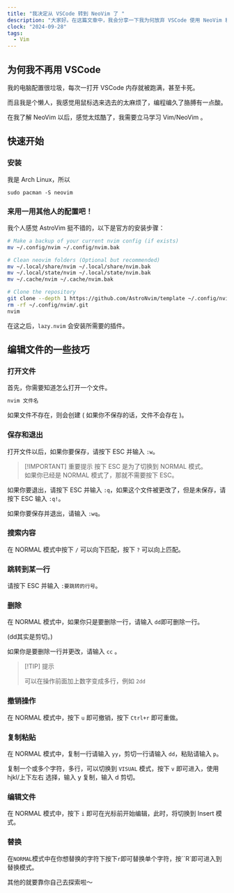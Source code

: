```yaml
---
title: "我决定从 VSCode 转到 NeoVim 了 "
description: "大家好。在这篇文章中，我会分享一下我为何放弃 VSCode 使用 NeoVim 和使用 NeoVim 的一些经验～"
clock: "2024-09-28"
tags:
  - Vim
---
```


## 为何我不再用 VSCode

我的电脑配置很垃圾，每次一打开 VSCode 内存就被跑满，甚至卡死。

而且我是个懒人，我感觉用鼠标选来选去的太麻烦了，编程编久了胳膊有一点酸。

在我了解 NeoVim 以后，感觉太炫酷了，我需要立马学习 Vim/NeoVim 。

## 快速开始

### 安装

我是 Arch Linux，所以

```shell
sudo pacman -S neovim
```

### 来用一用其他人的配置吧！

我个人感觉 AstroVim 挺不错的，以下是官方的安装步骤：

```bash
# Make a backup of your current nvim config (if exists)
mv ~/.config/nvim ~/.config/nvim.bak

# Clean neovim folders (Optional but recommended)
mv ~/.local/share/nvim ~/.local/share/nvim.bak
mv ~/.local/state/nvim ~/.local/state/nvim.bak
mv ~/.cache/nvim ~/.cache/nvim.bak

# Clone the repository
git clone --depth 1 https://github.com/AstroNvim/template ~/.config/nvim
rm -rf ~/.config/nvim/.git
nvim
```

在这之后，`lazy.nvim` 会安装所需要的插件。

## 编辑文件的一些技巧

### 打开文件

首先，你需要知道怎么打开一个文件。

```bash
nvim 文件名
```

如果文件不存在，则会创建 ( 如果你不保存的话，文件不会存在 )。

### 保存和退出

打开文件以后，如果你要保存，请按下 ESC 并输入 `:w`。

> [!IMPORTANT] 重要提示
> 按下 ESC 是为了切换到 NORMAL 模式。<br>
> 如果你已经是 NORMAL 模式了，那就不需要按下 ESC。

如果你要退出，请按下 ESC 并输入 `:q`，如果这个文件被更改了，但是未保存，请按下 ESC 输入 `:q!`。

如果你要保存并退出，请输入 `:wq`。

### 搜索内容

在 NORMAL 模式中按下 `/` 可以向下匹配，按下 `?` 可以向上匹配。

### 跳转到某一行

请按下 ESC 并输入 `:要跳转的行号`。

### 删除

在 NORMAL 模式中，如果你只是要删除一行，请输入 `dd`即可删除一行。

(dd其实是剪切。)

如果你是要删除一行并更改，请输入 `cc` 。

> [!TIP] 提示
>
> 可以在操作前面加上数字变成多行，例如 `2dd`

### 撤销操作

在 NORMAL 模式中，按下 `u` 即可撤销，按下 `Ctrl+r` 即可重做。

### 复制粘贴

在 NORMAL 模式中，复制一行请输入 `yy`，剪切一行请输入 `dd`，粘贴请输入 `p`。

复制一个或多个字符，多行，可以切换到 `VISUAL` 模式，按下 `v` 即可进入，使用 hjkl/上下左右 选择，输入 y 复制，输入 d 剪切。

### 编辑文件

在 NORMAL 模式中，按下 `i` 即可在光标前开始编辑，此时，将切换到 Insert 模式。

### 替换

在`NORMAL`模式中在你想替换的字符下按下`r`即可替换单个字符，按``R`即可进入到替换模式。

其他的就要靠你自己去探索啦～

